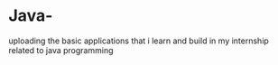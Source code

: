 # Java-
uploading the basic applications that i learn and build in my internship related to java programming

